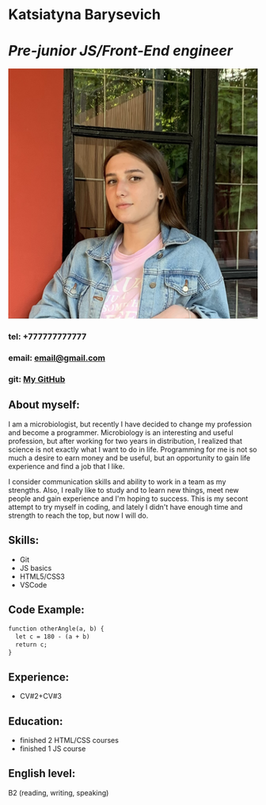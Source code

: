 # Katsiatyna Barysevich
# _Pre-junior JS/Front-End engineer_
![My photo](/IMG_0645.jpeg)
### **tel: +777777777777**
### **email: email@gmail.com**
### **git: [My GitHub](https://github.com/kbgerm)**
## About myself:
I am a microbiologist, but recently I have decided to change my profession and become a programmer. Microbiology is an interesting and useful profession, but after working for two years in distribution, I realized that science is not exactly what I want to do in life. Programming for me is not so much a desire to earn money and be useful, but an opportunity to gain life experience and find a job that I like.

I consider communication skills and ability to work in a team as my strengths. Also, I really like to study and to learn new things, meet new people and gain experience and I'm hoping to success. This is my secont attempt to try myself in coding, and lately I didn't have enough time and strength to reach the top, but now I will do.
## Skills:
* Git
* JS basics
* HTML5/CSS3
* VSCode
## Code Example:
```
function otherAngle(a, b) {
  let c = 180 - (a + b)
  return c;
}
```
## Experience:
* CV#2+CV#3
## Education:
* finished 2 HTML/CSS courses
* finished 1 JS course
## English level:
B2 (reading, writing, speaking)